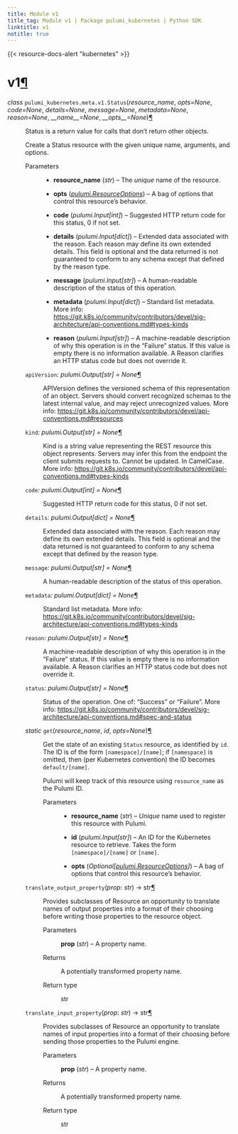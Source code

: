 ```yaml
---
title: Module v1
title_tag: Module v1 | Package pulumi_kubernetes | Python SDK
linktitle: v1
notitle: true
---
```


{{< resource-docs-alert "kubernetes" >}}

<div class="section" id="module-pulumi_kubernetes.meta.v1">
<span id="v1"></span><h1>v1<a class="headerlink" href="#module-pulumi_kubernetes.meta.v1" title="Permalink to this headline">¶</a></h1>
<dl class="py class">
<dt id="pulumi_kubernetes.meta.v1.Status">
<em class="property">class </em><code class="sig-prename descclassname">pulumi_kubernetes.meta.v1.</code><code class="sig-name descname">Status</code><span class="sig-paren">(</span><em class="sig-param"><span class="n">resource_name</span></em>, <em class="sig-param"><span class="n">opts</span><span class="o">=</span><span class="default_value">None</span></em>, <em class="sig-param"><span class="n">code</span><span class="o">=</span><span class="default_value">None</span></em>, <em class="sig-param"><span class="n">details</span><span class="o">=</span><span class="default_value">None</span></em>, <em class="sig-param"><span class="n">message</span><span class="o">=</span><span class="default_value">None</span></em>, <em class="sig-param"><span class="n">metadata</span><span class="o">=</span><span class="default_value">None</span></em>, <em class="sig-param"><span class="n">reason</span><span class="o">=</span><span class="default_value">None</span></em>, <em class="sig-param"><span class="n">__name__</span><span class="o">=</span><span class="default_value">None</span></em>, <em class="sig-param"><span class="n">__opts__</span><span class="o">=</span><span class="default_value">None</span></em><span class="sig-paren">)</span><a class="headerlink" href="#pulumi_kubernetes.meta.v1.Status" title="Permalink to this definition">¶</a></dt>
<dd><p>Status is a return value for calls that don’t return other objects.</p>
<p>Create a Status resource with the given unique name, arguments, and options.</p>
<dl class="field-list simple">
<dt class="field-odd">Parameters</dt>
<dd class="field-odd"><ul class="simple">
<li><p><strong>resource_name</strong> (<em>str</em>) – The <em>unique</em> name of the resource.</p></li>
<li><p><strong>opts</strong> (<a class="reference internal" href="../../../pulumi/#pulumi.ResourceOptions" title="pulumi.ResourceOptions"><em>pulumi.ResourceOptions</em></a>) – A bag of options that control this resource’s behavior.</p></li>
<li><p><strong>code</strong> (<em>pulumi.Input</em><em>[</em><em>int</em><em>]</em>) – Suggested HTTP return code for this status, 0 if not set.</p></li>
<li><p><strong>details</strong> (<em>pulumi.Input</em><em>[</em><em>dict</em><em>]</em>) – Extended data associated with the reason.  Each reason may define its own extended
details. This field is optional and the data returned is not guaranteed to conform to
any schema except that defined by the reason type.</p></li>
<li><p><strong>message</strong> (<em>pulumi.Input</em><em>[</em><em>str</em><em>]</em>) – A human-readable description of the status of this operation.</p></li>
<li><p><strong>metadata</strong> (<em>pulumi.Input</em><em>[</em><em>dict</em><em>]</em>) – Standard list metadata. More info:
<a class="reference external" href="https://git.k8s.io/community/contributors/devel/sig-architecture/api-conventions.md#types-kinds">https://git.k8s.io/community/contributors/devel/sig-architecture/api-conventions.md#types-kinds</a></p></li>
<li><p><strong>reason</strong> (<em>pulumi.Input</em><em>[</em><em>str</em><em>]</em>) – A machine-readable description of why this operation is in the “Failure” status. If
this value is empty there is no information available. A Reason clarifies an HTTP
status code but does not override it.</p></li>
</ul>
</dd>
</dl>
<dl class="py attribute">
<dt id="pulumi_kubernetes.meta.v1.Status.apiVersion">
<code class="sig-name descname">apiVersion</code><em class="property">: pulumi.Output[str]</em><em class="property"> = None</em><a class="headerlink" href="#pulumi_kubernetes.meta.v1.Status.apiVersion" title="Permalink to this definition">¶</a></dt>
<dd><p>APIVersion defines the versioned schema of this representation of an object. Servers should
convert recognized schemas to the latest internal value, and may reject unrecognized values.
More info: <a class="reference external" href="https://git.k8s.io/community/contributors/devel/api-conventions.md#resources">https://git.k8s.io/community/contributors/devel/api-conventions.md#resources</a></p>
</dd></dl>

<dl class="py attribute">
<dt id="pulumi_kubernetes.meta.v1.Status.kind">
<code class="sig-name descname">kind</code><em class="property">: pulumi.Output[str]</em><em class="property"> = None</em><a class="headerlink" href="#pulumi_kubernetes.meta.v1.Status.kind" title="Permalink to this definition">¶</a></dt>
<dd><p>Kind is a string value representing the REST resource this object represents. Servers may infer
this from the endpoint the client submits requests to. Cannot be updated. In CamelCase. More
info: <a class="reference external" href="https://git.k8s.io/community/contributors/devel/api-conventions.md#types-kinds">https://git.k8s.io/community/contributors/devel/api-conventions.md#types-kinds</a></p>
</dd></dl>

<dl class="py attribute">
<dt id="pulumi_kubernetes.meta.v1.Status.code">
<code class="sig-name descname">code</code><em class="property">: pulumi.Output[int]</em><em class="property"> = None</em><a class="headerlink" href="#pulumi_kubernetes.meta.v1.Status.code" title="Permalink to this definition">¶</a></dt>
<dd><p>Suggested HTTP return code for this status, 0 if not set.</p>
</dd></dl>

<dl class="py attribute">
<dt id="pulumi_kubernetes.meta.v1.Status.details">
<code class="sig-name descname">details</code><em class="property">: pulumi.Output[dict]</em><em class="property"> = None</em><a class="headerlink" href="#pulumi_kubernetes.meta.v1.Status.details" title="Permalink to this definition">¶</a></dt>
<dd><p>Extended data associated with the reason.  Each reason may define its own extended details. This
field is optional and the data returned is not guaranteed to conform to any schema except that
defined by the reason type.</p>
</dd></dl>

<dl class="py attribute">
<dt id="pulumi_kubernetes.meta.v1.Status.message">
<code class="sig-name descname">message</code><em class="property">: pulumi.Output[str]</em><em class="property"> = None</em><a class="headerlink" href="#pulumi_kubernetes.meta.v1.Status.message" title="Permalink to this definition">¶</a></dt>
<dd><p>A human-readable description of the status of this operation.</p>
</dd></dl>

<dl class="py attribute">
<dt id="pulumi_kubernetes.meta.v1.Status.metadata">
<code class="sig-name descname">metadata</code><em class="property">: pulumi.Output[dict]</em><em class="property"> = None</em><a class="headerlink" href="#pulumi_kubernetes.meta.v1.Status.metadata" title="Permalink to this definition">¶</a></dt>
<dd><p>Standard list metadata. More info:
<a class="reference external" href="https://git.k8s.io/community/contributors/devel/sig-architecture/api-conventions.md#types-kinds">https://git.k8s.io/community/contributors/devel/sig-architecture/api-conventions.md#types-kinds</a></p>
</dd></dl>

<dl class="py attribute">
<dt id="pulumi_kubernetes.meta.v1.Status.reason">
<code class="sig-name descname">reason</code><em class="property">: pulumi.Output[str]</em><em class="property"> = None</em><a class="headerlink" href="#pulumi_kubernetes.meta.v1.Status.reason" title="Permalink to this definition">¶</a></dt>
<dd><p>A machine-readable description of why this operation is in the “Failure” status. If this value
is empty there is no information available. A Reason clarifies an HTTP status code but does not
override it.</p>
</dd></dl>

<dl class="py attribute">
<dt id="pulumi_kubernetes.meta.v1.Status.status">
<code class="sig-name descname">status</code><em class="property">: pulumi.Output[str]</em><em class="property"> = None</em><a class="headerlink" href="#pulumi_kubernetes.meta.v1.Status.status" title="Permalink to this definition">¶</a></dt>
<dd><p>Status of the operation. One of: “Success” or “Failure”. More info:
<a class="reference external" href="https://git.k8s.io/community/contributors/devel/sig-architecture/api-conventions.md#spec-and-status">https://git.k8s.io/community/contributors/devel/sig-architecture/api-conventions.md#spec-and-status</a></p>
</dd></dl>

<dl class="py method">
<dt id="pulumi_kubernetes.meta.v1.Status.get">
<em class="property">static </em><code class="sig-name descname">get</code><span class="sig-paren">(</span><em class="sig-param"><span class="n">resource_name</span></em>, <em class="sig-param"><span class="n">id</span></em>, <em class="sig-param"><span class="n">opts</span><span class="o">=</span><span class="default_value">None</span></em><span class="sig-paren">)</span><a class="headerlink" href="#pulumi_kubernetes.meta.v1.Status.get" title="Permalink to this definition">¶</a></dt>
<dd><p>Get the state of an existing <code class="docutils literal notranslate"><span class="pre">Status</span></code> resource, as identified by <code class="docutils literal notranslate"><span class="pre">id</span></code>.
The ID is of the form <code class="docutils literal notranslate"><span class="pre">[namespace]/[name]</span></code>; if <code class="docutils literal notranslate"><span class="pre">[namespace]</span></code> is omitted,
then (per Kubernetes convention) the ID becomes <code class="docutils literal notranslate"><span class="pre">default/[name]</span></code>.</p>
<p>Pulumi will keep track of this resource using <code class="docutils literal notranslate"><span class="pre">resource_name</span></code> as the Pulumi ID.</p>
<dl class="field-list simple">
<dt class="field-odd">Parameters</dt>
<dd class="field-odd"><ul class="simple">
<li><p><strong>resource_name</strong> (<em>str</em>) – <em>Unique</em> name used to register this resource with Pulumi.</p></li>
<li><p><strong>id</strong> (<em>pulumi.Input</em><em>[</em><em>str</em><em>]</em>) – An ID for the Kubernetes resource to retrieve.
Takes the form <code class="docutils literal notranslate"><span class="pre">[namespace]/[name]</span></code> or <code class="docutils literal notranslate"><span class="pre">[name]</span></code>.</p></li>
<li><p><strong>opts</strong> (<em>Optional</em><em>[</em><a class="reference internal" href="../../../pulumi/#pulumi.ResourceOptions" title="pulumi.ResourceOptions"><em>pulumi.ResourceOptions</em></a><em>]</em>) – A bag of options that control this
resource’s behavior.</p></li>
</ul>
</dd>
</dl>
</dd></dl>

<dl class="py method">
<dt id="pulumi_kubernetes.meta.v1.Status.translate_output_property">
<code class="sig-name descname">translate_output_property</code><span class="sig-paren">(</span><em class="sig-param"><span class="n">prop</span><span class="p">:</span> <span class="n">str</span></em><span class="sig-paren">)</span> &#x2192; str<a class="headerlink" href="#pulumi_kubernetes.meta.v1.Status.translate_output_property" title="Permalink to this definition">¶</a></dt>
<dd><p>Provides subclasses of Resource an opportunity to translate names of output properties
into a format of their choosing before writing those properties to the resource object.</p>
<dl class="field-list simple">
<dt class="field-odd">Parameters</dt>
<dd class="field-odd"><p><strong>prop</strong> (<em>str</em>) – A property name.</p>
</dd>
<dt class="field-even">Returns</dt>
<dd class="field-even"><p>A potentially transformed property name.</p>
</dd>
<dt class="field-odd">Return type</dt>
<dd class="field-odd"><p>str</p>
</dd>
</dl>
</dd></dl>

<dl class="py method">
<dt id="pulumi_kubernetes.meta.v1.Status.translate_input_property">
<code class="sig-name descname">translate_input_property</code><span class="sig-paren">(</span><em class="sig-param"><span class="n">prop</span><span class="p">:</span> <span class="n">str</span></em><span class="sig-paren">)</span> &#x2192; str<a class="headerlink" href="#pulumi_kubernetes.meta.v1.Status.translate_input_property" title="Permalink to this definition">¶</a></dt>
<dd><p>Provides subclasses of Resource an opportunity to translate names of input properties into
a format of their choosing before sending those properties to the Pulumi engine.</p>
<dl class="field-list simple">
<dt class="field-odd">Parameters</dt>
<dd class="field-odd"><p><strong>prop</strong> (<em>str</em>) – A property name.</p>
</dd>
<dt class="field-even">Returns</dt>
<dd class="field-even"><p>A potentially transformed property name.</p>
</dd>
<dt class="field-odd">Return type</dt>
<dd class="field-odd"><p>str</p>
</dd>
</dl>
</dd></dl>

</dd></dl>

</div>
